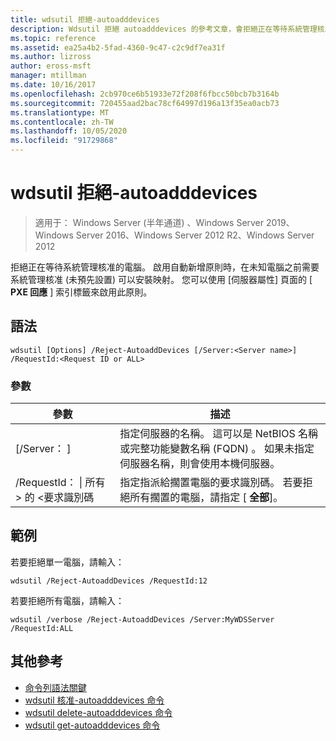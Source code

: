 ```yaml
---
title: wdsutil 拒絕-autoadddevices
description: Wdsutil 拒絕 autoadddevices 的參考文章，會拒絕正在等待系統管理核准的電腦。
ms.topic: reference
ms.assetid: ea25a4b2-5fad-4360-9c47-c2c9df7ea31f
ms.author: lizross
author: eross-msft
manager: mtillman
ms.date: 10/16/2017
ms.openlocfilehash: 2cb970ce6b51933e72f208f6fbcc50bcb7b3164b
ms.sourcegitcommit: 720455aad2bac78cf64997d196a13f35ea0acb73
ms.translationtype: MT
ms.contentlocale: zh-TW
ms.lasthandoff: 10/05/2020
ms.locfileid: "91729868"
---
```

# <a name="wdsutil-reject-autoadddevices"></a>wdsutil 拒絕-autoadddevices

> 適用于： Windows Server (半年通道) 、Windows Server 2019、Windows Server 2016、Windows Server 2012 R2、Windows Server 2012

拒絕正在等待系統管理核准的電腦。 啟用自動新增原則時，在未知電腦之前需要系統管理核准 (未預先設置) 可以安裝映射。 您可以使用 [伺服器屬性] 頁面的 [ **PXE 回應** ] 索引標籤來啟用此原則。
## <a name="syntax"></a>語法
```
wdsutil [Options] /Reject-AutoaddDevices [/Server:<Server name>] /RequestId:<Request ID or ALL>
```
### <a name="parameters"></a>參數
|參數|描述|
|-------|--------|
|[/Server： <Server name> ]|指定伺服器的名稱。 這可以是 NetBIOS 名稱或完整功能變數名稱 (FQDN) 。 如果未指定伺服器名稱，則會使用本機伺服器。|
|/RequestId： &#124; 所有> 的 <要求識別碼|指定指派給擱置電腦的要求識別碼。 若要拒絕所有擱置的電腦，請指定 [ **全部**]。|
## <a name="examples"></a>範例
若要拒絕單一電腦，請輸入：
```
wdsutil /Reject-AutoaddDevices /RequestId:12
```
若要拒絕所有電腦，請輸入：
```
wdsutil /verbose /Reject-AutoaddDevices /Server:MyWDSServer /RequestId:ALL
```
## <a name="additional-references"></a>其他參考
- [命令列語法關鍵](command-line-syntax-key.md)
- [wdsutil 核准-autoadddevices 命令](wdsutil-approve-autoadddevices.md)
- [wdsutil delete-autoadddevices 命令](wdsutil-delete-autoadddevices.md)
- [wdsutil get-autoadddevices 命令](wdsutil-get-autoadddevices.md)
